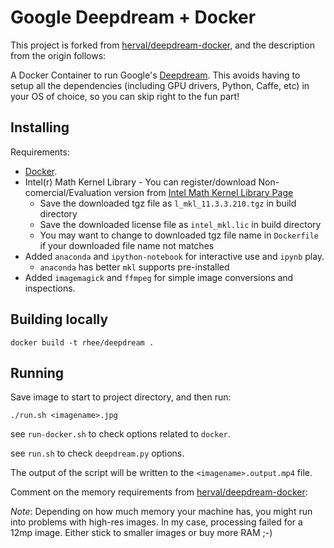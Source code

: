 # Google Deepdream + Docker

This project is forked from [herval/deepdream-docker](https://github.com/herval/deepdream-docker), and the description from the origin follows:

A Docker Container to run Google's [Deepdream](https://github.com/google/deepdream/). This avoids having to setup all the dependencies (including GPU drivers, Python, Caffe, etc) in your OS of choice, so you can skip right to the fun part!


## Installing

Requirements:

- [Docker](https://www.docker.com/).
- Intel(r) Math Kernel Library - You can register/download Non-comercial/Evaluation version from [Intel Math Kernel Library Page](https://software.intel.com/en-us/intel-mkl/)
    - Save the downloaded tgz file as `l_mkl_11.3.3.210.tgz` in build directory
    - Save the downloaded license file as `intel_mkl.lic` in build directory
    - You may want to change to downloaded tgz file name in `Dockerfile` if your downloaded file name not matches
- Added `anaconda` and `ipython-notebook` for interactive use and `ipynb` play.
    - `anaconda` has better `mkl` supports pre-installed
- Added `imagemagick` and `ffmpeg` for simple image conversions and inspections.

## Building locally

```
docker build -t rhee/deepdream .
```


## Running

Save image to start to project directory, and then run:

```
./run.sh <imagename>.jpg
```

see `run-docker.sh` to check options related to `docker`.

see `run.sh` to check `deepdream.py` options.

The output of the script will be written to the `<imagename>.output.mp4` file.

Comment on the memory requirements from [herval/deepdream-docker](https://github.com/herval/deepdream-docker):

*Note*: Depending on how much memory your machine has, you might run into problems with high-res images. In my case, processing failed for a 12mp image. Either stick to smaller images or buy more RAM ;-)


